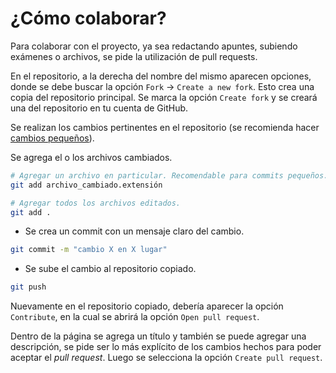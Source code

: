 # ¿Cómo colaborar?

Para colaborar con el proyecto, ya sea redactando apuntes, subiendo exámenes o archivos, se pide la utilización de pull requests.

En el repositorio, a la derecha del nombre del mismo aparecen opciones, donde se debe buscar la opción `Fork` -> `Create a new fork`. Esto crea una copia del repositorio principal. Se marca la opción `Create fork` y se creará una del repositorio en tu cuenta de GitHub.

Se realizan los cambios pertinentes en el repositorio (se recomienda hacer [cambios pequeños](https://dev.to/oculus42/make-small-commits-22cd)).

Se agrega el o los archivos cambiados.

```sh
# Agregar un archivo en particular. Recomendable para commits pequeños.
git add archivo_cambiado.extensión

# Agregar todos los archivos editados.
git add .
```

- Se crea un commit con un mensaje claro del cambio.

```sh
git commit -m "cambio X en X lugar"
```

- Se sube el cambio al repositorio copiado.

```sh
git push
```

Nuevamente en el repositorio copiado, debería aparecer la opción `Contribute`, en la cual se abrirá la opción `Open pull request`.

Dentro de la página se agrega un título y también se puede agregar una descripción, se pide ser lo más explícito de los cambios hechos para poder aceptar el _pull request_. Luego se selecciona la opción `Create pull request`.
